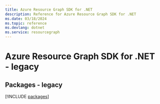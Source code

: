 ```yaml
---
title: Azure Resource Graph SDK for .NET
description: Reference for Azure Resource Graph SDK for .NET
ms.date: 03/18/2024
ms.topic: reference
ms.devlang: dotnet
ms.service: resourcegraph
---
```

# Azure Resource Graph SDK for .NET - legacy
## Packages - legacy
[!INCLUDE [packages](resource-graph-index.md)]